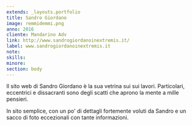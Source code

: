 ```yaml
---
extends: _layouts.portfolio
title: Sandro Giordano
image: remmidemmi.png
anno: 2016
cliente: Mandarino Adv
link: http://www.sandrogiordanoinextremis.it/
label: www.sandrogiordanoinextremis.it
note: 
skills: 
minore: 
section: body
---
```


Il sito web di Sandro Giordano è la sua vetrina sui sui lavori. Particolari, eccentrici e dissacranti sono degli scatti che aprono la mente a mille pensieri.

In sito semplice, con un po' di dettagli fortemente voluti da Sandro e un sacco di foto eccezionali con tante informazioni.